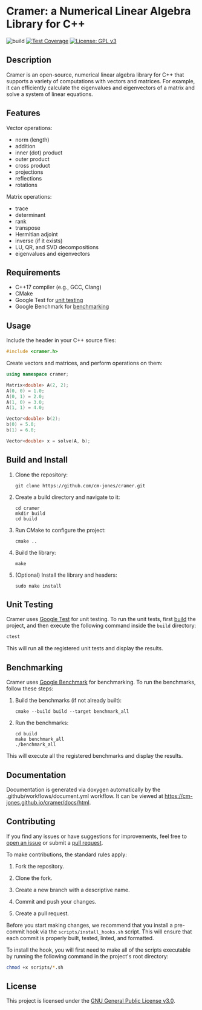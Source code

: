 # Cramer: a Numerical Linear Algebra Library for C++

![build](https://github.com/cm-jones/cramer/actions/workflows/build.yml/badge.svg)
[![Test Coverage](https://codecov.io/gh/cm-jones/cramer/branch/main/graph/badge.svg?token=fc9ee083-78b6-4e43-bf23-bfa85832df85)](https://codecov.io/gh/cm-jones/cramer)
[![License: GPL v3](https://img.shields.io/badge/License-GPLv3-blue.svg)](https://www.gnu.org/licenses/gpl-3.0)

## Description

Cramer is an open-source, numerical linear algebra library for C++ that supports a variety of computations with vectors and matrices. For example, it can efficiently calculate the eigenvalues and eigenvectors of a matrix and solve a system of linear equations.

## Features

Vector operations:

- norm (length)
- addition
- inner (dot) product
- outer product
- cross product
- projections
- reflections
- rotations

Matrix operations:

- trace
- determinant
- rank
- transpose
- Hermitian adjoint
- inverse (if it exists)
- LU, QR, and SVD decompositions
- eigenvalues and eigenvectors

## Requirements

- C++17 compiler (e.g., GCC, Clang)
- CMake
- Google Test for [unit testing](#unit-testing)
- Google Benchmark for [benchmarking](#benchmarking)

## Usage

Include the header in your C++ source files:

```cpp
#include <cramer.h>
```

Create vectors and matrices, and perform operations on them:

```cpp
using namespace cramer;

Matrix<double> A(2, 2);
A(0, 0) = 1.0;
A(0, 1) = 2.0;
A(1, 0) = 3.0;
A(1, 1) = 4.0;

Vector<double> b(2);
b(0) = 5.0;
b(1) = 6.0;

Vector<double> x = solve(A, b);
```

## Build and Install

1. Clone the repository:
   ```
   git clone https://github.com/cm-jones/cramer.git
   ```

2. Create a build directory and navigate to it:
   ```
   cd cramer
   mkdir build
   cd build
   ```

3. Run CMake to configure the project:
   ```
   cmake ..
   ```

4. Build the library:
   ```
   make
   ```

5. (Optional) Install the library and headers:
   ```
   sudo make install
   ```

## Unit Testing

Cramer uses [Google Test](https://github.com/google/googletest) for unit testing. To run the unit tests, first [build](#build-and-install) the project, and then execute the following command inside the `build` directory:

```sh
ctest
```

This will run all the registered unit tests and display the results.

## Benchmarking

Cramer uses [Google Benchmark](https://github.com/google/benchmark) for benchmarking. To run the benchmarks, follow these steps:

1. Build the benchmarks (if not already built):
   ```
   cmake --build build --target benchmark_all
   ```

2. Run the benchmarks:
   ```
   cd build
   make benchmark_all
   ./benchmark_all
   ```

This will execute all the registered benchmarks and display the results.

## Documentation

Documentation is generated via doxygen automatically by the .github/workflows/document.yml workflow. It can be viewed at https://cm-jones.github.io/cramer/docs/html.

## Contributing

If you find any issues or have suggestions for improvements, feel free to [open an issue](https://github.com/cm-jones/cramer/issues/new) or submit a [pull request](https://github.com/cm-jones/cramer/compare).

To make contributions, the standard rules apply:

1. Fork the repository.

2. Clone the fork.

3. Create a new branch with a descriptive name.

4. Commit and push your changes.

5. Create a pull request.

Before you start making changes, we recommend that you install a pre-commit hook via the `scripts/install_hooks.sh` script. This will ensure that each commit is properly built, tested, linted, and formatted.

To install the hook, you will first need to make all of the scripts executable by running the following command in the project's root directory:

```sh
chmod +x scripts/*.sh
```

## License

This project is licensed under the [GNU General Public License v3.0](LICENSE).
